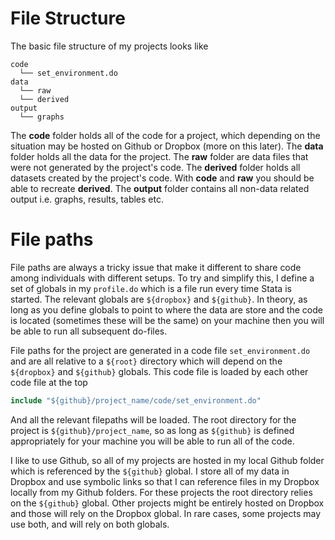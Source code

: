 # File Structure

The basic file structure of my projects looks like 

```
code
  └── set_environment.do
data
  └── raw 
  └── derived 
output
  └── graphs
```

The **code** folder holds all of the code for a project, which depending on the situation may be hosted on Github or Dropbox (more on this later). The **data** folder holds all the data for the project. The **raw** folder are data files that were not generated by the project's code. The **derived** folder holds all datasets created by the project's code. With **code** and **raw** you should be able to recreate **derived**. The **output** folder contains all non-data related output i.e. graphs, results, tables etc.

# File paths

File paths are always a tricky issue that make it different to share code among individuals with different setups. To try and simplify this, I define a set of globals in my `profile.do` which is a file run every time Stata is started. The relevant globals are `${dropbox}` and `${github}`. In theory, as long as you define globals to point to where the data are store and the code is located (sometimes these will be the same) on your machine then you will be able to run all subsequent do-files. 

File paths for the project are generated in a code file `set_environment.do` and are all relative to a `${root}` directory which will depend on the `${dropbox}` and `${github}` globals. This code file is loaded by each other code file at the top

```stata
include "${github}/project_name/code/set_environment.do"
```

And all the relevant filepaths will be loaded. The root directory for the project is `${github}/project_name`, so as long as `${github}` is defined appropriately for your machine you will be able to run all of the code. 

I like to use Github, so all of my projects are hosted in my local Github folder which is referenced by the `${github}` global. I store all of my data in Dropbox and use symbolic links so that I can reference files in my Dropbox locally from my Github folders. For these projects the root directory relies on the `${github}` global. Other projects might be entirely hosted on Dropbox and those will rely on the Dropbox global. In rare cases, some projects may use both, and will rely on both globals.
